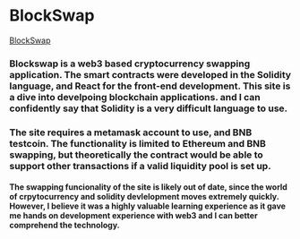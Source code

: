 # BlockSwap
[BlockSwap](https://blockswap-sandy.vercel.app/)

### Blockswap is a web3 based cryptocurrency swapping application. The smart contracts were developed in the Solidity language, and React for the front-end development. This site is a dive into develpoing blockchain applications. and I can confidently say that Solidity is a very difficult language to use. 

### The site requires a metamask account to use, and BNB testcoin. The functionality is limited to Ethereum and BNB swapping, but theoretically the contract would be able to support other transactions if a valid liquidity pool is set up. 

#### The swapping funcionality of the site is likely out of date, since the world of crpytocurrency and solidity devlelopment moves extremely quickly. However, I believe it was a highly valuable learning experience as it gave me hands on development experience with web3 and I can better comprehend the technology.
